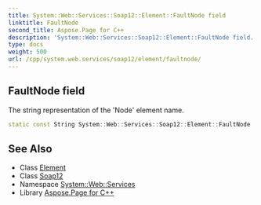 ```yaml
---
title: System::Web::Services::Soap12::Element::FaultNode field
linktitle: FaultNode
second_title: Aspose.Page for C++
description: 'System::Web::Services::Soap12::Element::FaultNode field. The string representation of the ''Node'' element name in C++.'
type: docs
weight: 500
url: /cpp/system.web.services/soap12/element/faultnode/
---
```

## FaultNode field


The string representation of the 'Node' element name.

```cpp
static const String System::Web::Services::Soap12::Element::FaultNode
```

## See Also

* Class [Element](../)
* Class [Soap12](../../)
* Namespace [System::Web::Services](../../../)
* Library [Aspose.Page for C++](../../../../)
